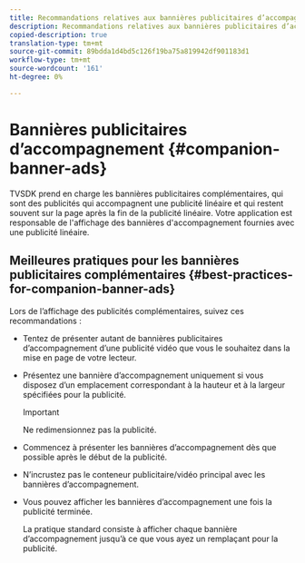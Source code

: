 ```yaml
---
title: Recommandations relatives aux bannières publicitaires d’accompagnement
description: Recommandations relatives aux bannières publicitaires d’accompagnement
copied-description: true
translation-type: tm+mt
source-git-commit: 89bdda1d4bd5c126f19ba75a819942df901183d1
workflow-type: tm+mt
source-wordcount: '161'
ht-degree: 0%

---
```



# Bannières publicitaires d’accompagnement {#companion-banner-ads}

TVSDK prend en charge les bannières publicitaires complémentaires, qui sont des publicités qui accompagnent une publicité linéaire et qui restent souvent sur la page après la fin de la publicité linéaire. Votre application est responsable de l&#39;affichage des bannières d&#39;accompagnement fournies avec une publicité linéaire.

## Meilleures pratiques pour les bannières publicitaires complémentaires {#best-practices-for-companion-banner-ads}

Lors de l’affichage des publicités complémentaires, suivez ces recommandations :

* Tentez de présenter autant de bannières publicitaires d’accompagnement d’une publicité vidéo que vous le souhaitez dans la mise en page de votre lecteur.
* Présentez une bannière d’accompagnement uniquement si vous disposez d’un emplacement correspondant à la hauteur et à la largeur spécifiées pour la publicité.

   >[!IMPORTANT]
   >
   >Ne redimensionnez pas la publicité.

* Commencez à présenter les bannières d’accompagnement dès que possible après le début de la publicité.
* N’incrustez pas le conteneur publicitaire/vidéo principal avec les bannières d’accompagnement.
* Vous pouvez afficher les bannières d’accompagnement une fois la publicité terminée.

   La pratique standard consiste à afficher chaque bannière d’accompagnement jusqu’à ce que vous ayez un remplaçant pour la publicité.

